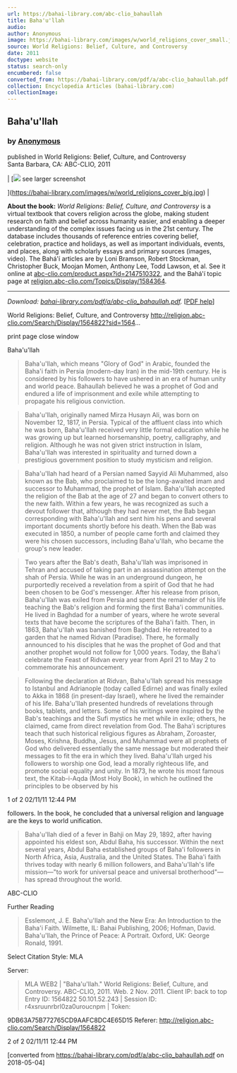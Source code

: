 ```yaml
---
url: https://bahai-library.com/abc-clio_bahaullah
title: Baha'u'llah
audio: 
author: Anonymous
image: https://bahai-library.com/images/w/world_religions_cover_small.jpg
source: World Religions: Belief, Culture, and Controversy
date: 2011
doctype: website
status: search-only
encumbered: false
converted_from: https://bahai-library.com/pdf/a/abc-clio_bahaullah.pdf
collection: Encyclopedia Articles (bahai-library.com)
collectionImage: 
---
```



## Baha'u'llah

### by [Anonymous](https://bahai-library.com/author/Anonymous)

published in World Religions: Belief, Culture, and Controversy  
Santa Barbara, CA: ABC-CLIO, 2011


| [![](https://bahai-library.com/images/w/world_religions_cover_small.jpg)
see larger screenshot

](https://bahai-library.com/images/w/world_religions_cover_big.jpg) |

**About the book:** _World Religions: Belief, Culture, and Controversy_ is a virtual textbook that covers religion across the globe, making student research on faith and belief across humanity easier, and enabling a deeper understanding of the complex issues facing us in the 21st century. The database includes thousands of reference entries covering belief, celebration, practice and holidays, as well as important individuals, events, and places, along with scholarly essays and primary sources (images, video). The Bahá'í articles are by Loni Bramson, Robert Stockman, Christopher Buck, Moojan Momen, Anthony Lee, Todd Lawson, et al. See it online at [abc-clio.com/product.aspx?id=2147510322](http://www.abc-clio.com/product.aspx?id=2147510322), and the Bahá'í topic page at [religion.abc-clio.com/Topics/Display/1584364](http://religion.abc-clio.com/Topics/Display/1584364).  

* * *

_Download: [bahai-library.com/pdf/a/abc-clio_bahaullah.pdf](https://bahai-library.com/pdf/a/abc-clio_bahaullah.pdf)._ \[[PDF help](https://bahai-library.com/pdf/)\]


World Religions: Belief, Culture, and Controversy                         http://religion.abc-clio.com/Search/Display/1564822?sid=1564...

print page                                                                                            close window

Baha'u'llah

> Baha'u'llah, which means "Glory of God" in Arabic, founded the Baha'i faith in Persia (modern-day Iran) in the
> mid-19th century. He is considered by his followers to have ushered in an era of human unity and world peace.
> Bahaullah believed he was a prophet of God and endured a life of imprisonment and exile while attempting to
> propagate his religious conviction.

> Baha'u'llah, originally named Mirza Husayn Ali, was born on November 12, 1817, in Persia. Typical of the affluent
> class into which he was born, Baha'u'llah received very little formal education while he was growing up but
> learned horsemanship, poetry, calligraphy, and religion. Although he was not given strict instruction in Islam,
> Baha'u'llah was interested in spirituality and turned down a prestigious government position to study mysticism
> and religion.

> Baha'u'llah had heard of a Persian named Sayyid Ali Muhammed, also known as the Bab, who proclaimed to be
> the long-awaited imam and successor to Muhammad, the prophet of Islam. Baha'u'llah accepted the religion of
> the Bab at the age of 27 and began to convert others to the new faith. Within a few years, he was recognized as
> such a devout follower that, although they had never met, the Bab began corresponding with Baha'u'llah and sent
> him his pens and several important documents shortly before his death. When the Bab was executed in 1850, a
> number of people came forth and claimed they were his chosen successors, including Baha'u'llah, who became
> the group's new leader.

> Two years after the Bab's death, Baha'u'llah was imprisoned in Tehran and accused of taking part in an
> assassination attempt on the shah of Persia. While he was in an underground dungeon, he purportedly received
> a revelation from a spirit of God that he had been chosen to be God's messenger. After his release from prison,
> Baha'u'llah was exiled from Persia and spent the remainder of his life teaching the Bab's religion and forming the
> first Baha'i communities. He lived in Baghdad for a number of years, where he wrote several texts that have
> become the scriptures of the Baha'i faith. Then, in 1863, Baha'u'llah was banished from Baghdad. He retreated to
> a garden that he named Ridvan (Paradise). There, he formally announced to his disciples that he was the
> prophet of God and that another prophet would not follow for 1,000 years. Today, the Baha'i celebrate the Feast
> of Ridvan every year from April 21 to May 2 to commemorate his announcement.

> Following the declaration at Ridvan, Baha'u'llah spread his message to Istanbul and Adrianople (today called
> Edirne) and was finally exiled to Akka in 1868 (in present-day Israel), where he lived the remainder of his life.
> Baha'u'llah presented hundreds of revelations through books, tablets, and letters. Some of his writings were
> inspired by the Bab's teachings and the Sufi mystics he met while in exile; others, he claimed, came from direct
> revelation from God. The Baha'i scriptures teach that such historical religious figures as Abraham, Zoroaster,
> Moses, Krishna, Buddha, Jesus, and Muhammad were all prophets of God who delivered essentially the same
> message but moderated their messages to fit the era in which they lived. Baha'u'llah urged his followers to
> worship one God, lead a morally righteous life, and promote social equality and unity. In 1873, he wrote his most
> famous text, the Kitab-i-Aqda (Most Holy Book), in which he outlined the principles to be observed by his

1 of 2                                                                                                                02/11/11 12:44 PM

followers. In the book, he concluded that a universal religion and language are the keys to world unification.

> Baha'u'llah died of a fever in Bahji on May 29, 1892, after having appointed his eldest son, Abdul Baha, his
> successor. Within the next several years, Abdul Baha established groups of Baha'i followers in North Africa, Asia,
> Australia, and the United States. The Baha'i faith thrives today with nearly 6 million followers, and Baha'u'llah's
> life mission—"to work for universal peace and universal brotherhood"—has spread throughout the world.

ABC-CLIO

Further Reading

> Esslemont, J. E. Baha'u'llah and the New Era: An Introduction to the Baha'i Faith. Wilmette, IL: Bahai Publishing,
> 2006; Hofman, David. Baha'u'llah, the Prince of Peace: A Portrait. Oxford, UK: George Ronald, 1991.

Select Citation Style:     MLA

Server:
> MLA                                                                                                        WEB2 |
> "Baha'u'llah." World Religions: Belief, Culture, and Controversy. ABC-CLIO, 2011. Web. 2 Nov. 2011.    Client IP:
back to top    Entry ID: 1564822             50.101.52.243 | Session ID: r4xsruunrbrl0za0uroucnpm | Token:

9DB63A75B772765CD9AAFC8DC4E65D15
Referer: http://religion.abc-clio.com/Search/Display/1564822

2 of 2                                                                                                                02/11/11 12:44 PM


[converted from https://bahai-library.com/pdf/a/abc-clio_bahaullah.pdf on 2018-05-04]


